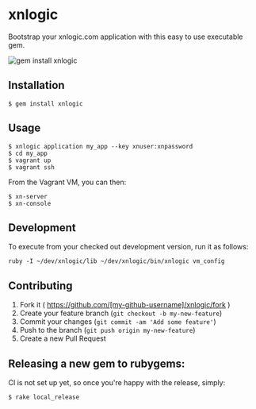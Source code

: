 # xnlogic

Bootstrap your xnlogic.com application with this easy to use executable gem.

![gem install xnlogic](https://raw.githubusercontent.com/wiki/xnlogic/xn-gem-template/gif/readme_header.gif)

## Installation

    $ gem install xnlogic

 
## Usage
 
    $ xnlogic application my_app --key xnuser:xnpassword
    $ cd my_app
    $ vagrant up
    $ vagrant ssh

From the Vagrant VM, you can then: 

    $ xn-server
    $ xn-console

## Development

To execute from your checked out development version, run it as follows:

    ruby -I ~/dev/xnlogic/lib ~/dev/xnlogic/bin/xnlogic vm_config

## Contributing

1. Fork it ( https://github.com/[my-github-username]/xnlogic/fork )
2. Create your feature branch (`git checkout -b my-new-feature`)
3. Commit your changes (`git commit -am 'Add some feature'`)
4. Push to the branch (`git push origin my-new-feature`)
5. Create a new Pull Request


## Releasing a new gem to rubygems:

CI is not set up yet, so once you're happy with the release, simply:

    $ rake local_release


